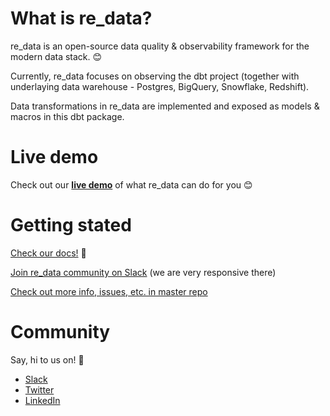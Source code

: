 # What is re_data?

re_data is an open-source data quality & observability framework for the modern data stack. 😊

Currently, re_data focuses on observing the dbt project (together with underlaying data warehouse - Postgres, BigQuery, Snowflake, Redshift).

Data transformations in re_data are implemented and exposed as models & macros in this dbt package.

# Live demo

Check out our **[live demo](https://re-data.github.io/re-data/ui-feature-react-app/#/alerts)** of what re_data can do for you 😊

# Getting stated

[Check our docs!](https://re-data.github.io/re-data/latest/docs/introduction/whatis) 🙂

[Join re_data community on Slack](https://join.slack.com/t/re-data/shared_invite/zt-vkauq1y8-tL4R4_H5nZoVvyXyy0hdug) (we are very responsive there)

[Check out more info, issues, etc. in master repo](https://github.com/re-data/re-data)

# Community

Say, hi to us on! 🙂

- [Slack](https://www.getre.io/slack)
- [Twitter](https://twitter.com/re_data_labs)
- [LinkedIn](https://www.linkedin.com/company/74608627/)
